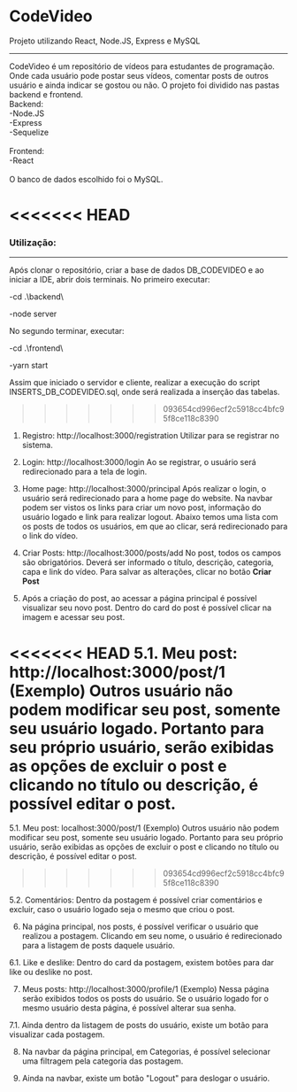 # CodeVideo
Projeto utilizando React, Node.JS,  Express e MySQL
<hr>

CodeVideo é um repositório de vídeos para estudantes de programação. Onde cada usuário pode postar seus vídeos, comentar posts de outros usuário e ainda indicar se gostou ou não.
O projeto foi dividido nas pastas backend e frontend.<br>
Backend:<br>
-Node.JS<br>
-Express<br>
-Sequelize<br>
<br>
Frontend:<br>
-React<br>
<br>
O banco de dados escolhido foi o MySQL.


<<<<<<< HEAD
=======
<h3>Utilização:</h3>
<hr>
Após clonar o repositório, criar a base de dados DB_CODEVIDEO e ao iniciar a IDE, abrir dois terminais. No primeiro executar:

-cd .\backend\

-node server

No segundo terminar, executar:

-cd .\frontend\

-yarn start

Assim que iniciado o servidor e cliente, realizar a execução do script INSERTS_DB_CODEVIDEO.sql, onde será realizada a inserção das tabelas.
<br>

>>>>>>> 093654cd996ecf2c5918cc4bfc95f8ce118c8390
1. Registro: http://localhost:3000/registration
  Utilizar para se registrar no sistema.

2. Login: http://localhost:3000/login
  Ao se registrar, o usuário será redirecionado para a tela de login.

3. Home page: http://localhost:3000/principal
  Após realizar o login, o usuário será redirecionado para a home page do website. Na navbar podem ser vistos os links para criar um novo post, informação do usuário   logado e link para realizar logout.
  Abaixo temos uma lista com os posts de todos os usuários, em que ao clicar, será redirecionado para o link do vídeo.

4. Criar Posts: http://localhost:3000/posts/add
  No post, todos os campos são obrigatórios. Deverá ser informado o título, descrição, categoria, capa e link do vídeo. Para salvar as alterações, clicar no botão <b>Criar Post</b>

5. Após a criação do post, ao acessar a página principal é possível visualizar seu novo post. Dentro do card do post é possível clicar na imagem e acessar seu post.

<<<<<<< HEAD
  5.1. Meu post: http://localhost:3000/post/1 (Exemplo)
  Outros usuário não podem modificar seu post, somente seu usuário logado. Portanto para seu próprio usuário, serão exibidas as opções de excluir o post e clicando no título ou descrição, é possível editar o post.
=======
5.1. Meu post: localhost:3000/post/1 (Exemplo)
    Outros usuário não podem modificar seu post, somente seu usuário logado. Portanto para seu próprio usuário, serão exibidas as opções de excluir o post e clicando     no título ou descrição, é possível editar o post.
>>>>>>> 093654cd996ecf2c5918cc4bfc95f8ce118c8390
  
5.2. Comentários: Dentro da postagem é possível criar comentários e excluir, caso o usuário logado seja o mesmo que criou o post.
 
6. Na página principal, nos posts, é possível verificar o usuário que realizou a postagem. Clicando em seu nome, o usuário é redirecionado para a listagem de posts daquele usuário.
	
6.1. Like e deslike: Dentro do card da postagem, existem botões para dar like ou deslike no post.
 
7. Meus posts: http://localhost:3000/profile/1 (Exemplo)
   Nessa página serão exibidos todos os posts do usuário. Se o usuário logado for o mesmo usuário desta página, é possível alterar sua senha.
   
7.1. Ainda dentro da listagem de posts do usuário, existe um botão para visualizar cada postagem.

8. Na navbar da página principal, em Categorias, é possível selecionar uma filtragem pela categoria das postagem.

9. Ainda na navbar, existe um botão "Logout" para deslogar o usuário.
